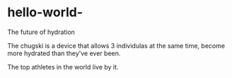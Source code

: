 # hello-world-
The future of hydration 

The chugski is a device that allows 3 individulas at the same time, become more hydrated than they've ever been. 

The top athletes in the world live by it. 
